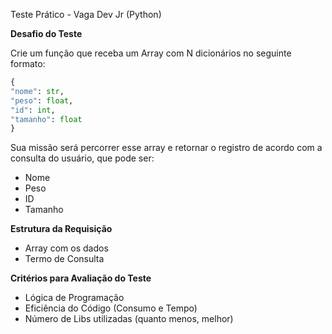 Teste Prático - Vaga Dev Jr (Python)



**Desafio do Teste**

Crie um função que receba um Array com N dicionários no seguinte formato:

```python
{
"nome": str,
"peso": float,
"id": int,
"tamanho": float
}
```

Sua missão será percorrer esse array e retornar o registro de acordo com a consulta do usuário, que pode ser:

- Nome
- Peso
- ID
- Tamanho

**Estrutura da Requisição**

- Array com os dados
- Termo de Consulta

**Critérios para Avaliação do Teste**

- Lógica de Programação
- Eficiência do Código (Consumo e Tempo)
- Número de Libs utilizadas (quanto menos, melhor)
